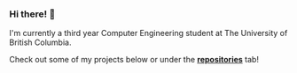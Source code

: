 ### Hi there! 👋

I'm currently a third year Computer Engineering student at The University of British Columbia. 

Check out some of my projects below or under the **[repositories](https://github.com/Haxrox?tab=repositories)** tab!

<!--
**Haxrox/Haxrox** is a ✨ _special_ ✨ repository because its `README.md` (this file) appears on your GitHub profile.

Here are some ideas to get you started:

- 🔭 I’m currently working on ...
- 🌱 I’m currently learning ...
- 👯 I’m looking to collaborate on ...
- 🤔 I’m looking for help with ...
- 💬 Ask me about ...
- 📫 How to reach me: ...
- 😄 Pronouns: ...
- ⚡ Fun fact: ...
-->
